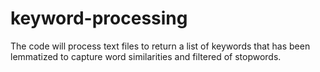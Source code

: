 # keyword-processing
The code will process text files to return a list of keywords that has been lemmatized to capture word similarities and filtered of stopwords.
